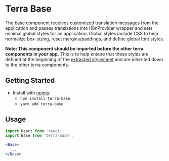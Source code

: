 # Terra Base

The base component receives customized translation messages from the application and passes translations into I18nProvider wrapper and sets minimal global styles for an application.
Global styles include CSS to help normalize box-sizing, reset margins/paddings, and define global font styles.

**Note: This component should be imported before the other terra components in your app.** This is to help ensure that these styles are defined at the beginning of the [extracted stylesheet](https://github.com/webpack-contrib/extract-text-webpack-plugin) and are inherited down to the other terra components.

## Getting Started

- Install with [npmjs](https://www.npmjs.com):
  - `npm install terra-base`
  - `yarn add terra-base`

## Usage

```jsx
import React from 'react';
import Base from 'terra-base';

<Base>
  ...
</Base>
```
